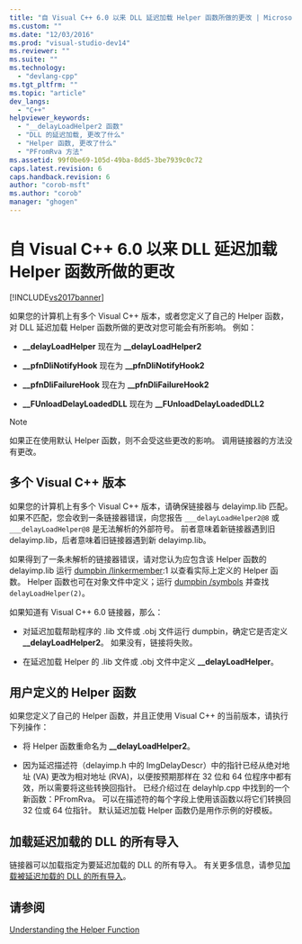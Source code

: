 ```yaml
---
title: "自 Visual C++ 6.0 以来 DLL 延迟加载 Helper 函数所做的更改 | Microsoft Docs"
ms.custom: ""
ms.date: "12/03/2016"
ms.prod: "visual-studio-dev14"
ms.reviewer: ""
ms.suite: ""
ms.technology: 
  - "devlang-cpp"
ms.tgt_pltfrm: ""
ms.topic: "article"
dev_langs: 
  - "C++"
helpviewer_keywords: 
  - "__delayLoadHelper2 函数"
  - "DLL 的延迟加载, 更改了什么"
  - "Helper 函数, 更改了什么"
  - "PFromRva 方法"
ms.assetid: 99f0be69-105d-49ba-8dd5-3be7939c0c72
caps.latest.revision: 6
caps.handback.revision: 6
author: "corob-msft"
ms.author: "corob"
manager: "ghogen"
---
```

# 自 Visual C++ 6.0 以来 DLL 延迟加载 Helper 函数所做的更改
[!INCLUDE[vs2017banner](../../assembler/inline/includes/vs2017banner.md)]

如果您的计算机上有多个 Visual C\+\+ 版本，或者您定义了自己的 Helper 函数，对 DLL 延迟加载 Helper 函数所做的更改对您可能会有所影响。  例如：  
  
-   **\_\_delayLoadHelper** 现在为 **\_\_delayLoadHelper2**  
  
-   **\_\_pfnDliNotifyHook** 现在为 **\_\_pfnDliNotifyHook2**  
  
-   **\_\_pfnDliFailureHook** 现在为 **\_\_pfnDliFailureHook2**  
  
-   **\_\_FUnloadDelayLoadedDLL** 现在为 **\_\_FUnloadDelayLoadedDLL2**  
  
> [!NOTE]
>  如果正在使用默认 Helper 函数，则不会受这些更改的影响。  调用链接器的方法没有更改。  
  
## 多个 Visual C\+\+ 版本  
 如果您的计算机上有多个 Visual C\+\+ 版本，请确保链接器与 delayimp.lib 匹配。  如果不匹配，您会收到一条链接器错误，向您报告 `___delayLoadHelper2@8` 或 `___delayLoadHelper@8` 是无法解析的外部符号。  前者意味着新链接器遇到旧 delayimp.lib，后者意味着旧链接器遇到新 delayimp.lib。  
  
 如果得到了一条未解析的链接器错误，请对您认为应包含该 Helper 函数的 delayimp.lib 运行 [dumpbin \/linkermember](../../build/reference/linkermember.md):1 以查看实际上定义的 Helper 函数。  Helper 函数也可在对象文件中定义；运行 [dumpbin \/symbols](../../build/reference/symbols.md) 并查找 `delayLoadHelper(2)`。  
  
 如果知道有 Visual C\+\+ 6.0 链接器，那么：  
  
-   对延迟加载帮助程序的 .lib 文件或 .obj 文件运行 dumpbin，确定它是否定义 **\_\_delayLoadHelper2**。  如果没有，链接将失败。  
  
-   在延迟加载 Helper 的 .lib 文件或 .obj 文件中定义 **\_\_delayLoadHelper**。  
  
## 用户定义的 Helper 函数  
 如果您定义了自己的 Helper 函数，并且正使用 Visual C\+\+ 的当前版本，请执行下列操作：  
  
-   将 Helper 函数重命名为 **\_\_delayLoadHelper2**。  
  
-   因为延迟描述符（delayimp.h 中的 ImgDelayDescr）中的指针已经从绝对地址 \(VA\) 更改为相对地址 \(RVA\)，以便按预期那样在 32 位和 64 位程序中都有效，所以需要将这些转换回指针。  已经介绍过在 delayhlp.cpp 中找到的一个新函数：PFromRva。  可以在描述符的每个字段上使用该函数以将它们转换回 32 位或 64 位指针。  默认延迟加载 Helper 函数仍是用作示例的好模板。  
  
## 加载延迟加载的 DLL 的所有导入  
 链接器可以加载指定为要延迟加载的 DLL 的所有导入。  有关更多信息，请参见[加载被延迟加载的 DLL 的所有导入](../../build/reference/loading-all-imports-for-a-delay-loaded-dll.md)。  
  
## 请参阅  
 [Understanding the Helper Function](http://msdn.microsoft.com/zh-cn/6279c12c-d908-4967-b0b3-cabfc3e91d3d)